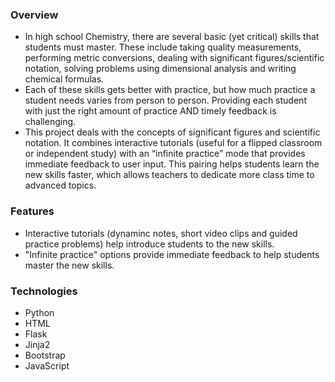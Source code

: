 ### Overview
 - In high school Chemistry, there are several basic (yet critical) skills that students must master.  These include taking quality measurements, performing metric conversions, dealing with significant figures/scientific notation, solving problems using dimensional analysis and writing chemical formulas.
 - Each of these skills gets better with practice, but how much practice a student needs varies from person to person.  Providing each student with just the right amount of practice AND timely feedback is challenging.
 - This project deals with the concepts of significant figures and scientific notation.  It combines interactive tutorials (useful for a flipped classroom or independent study) with an “infinite practice” mode that provides immediate feedback to user input.  This pairing helps students learn the new skills faster, which allows teachers to dedicate more class time to advanced topics.
 
### Features
 - Interactive tutorials (dynaminc notes, short video clips and guided practice problems) help introduce students to the new skills.
 - "Infinite practice" options provide immediate feedback to help students master the new skills.
 
### Technologies
 - Python
 - HTML
 - Flask
 - Jinja2
 - Bootstrap
 - JavaScript
